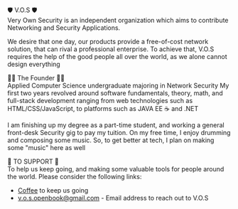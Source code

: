 🛡️ V.O.S 🛡️ <br>
Very Own Security is an independent organization which aims to contribute Networking and Security Applications. 

We desire that one day, our products provide a free-of-cost network solution, that can rival a professional enterprise.
To achieve that, V.O.S requires the help of the good people all over the world, as we alone cannot design everything

👨‍💻 The Founder 👨‍💻 <br>
Applied Computer Science undergraduate
majoring in Network Security
My first two years revolved around software fundamentals, theory, math, and full-stack development ranging from web technologies such as HTML/CSS/JavaScript, to platforms such as JAVA EE ☕ and .NET

I am finishing up my degree as a part-time student, and working a general front-desk Security gig to pay my tuition.
On my free time, I enjoy drumming and composing some music. So, to get better at tech, I plan on making some "music" here as well

🫰 TO SUPPORT 🫰<br>
To help us keep going, and making some valuable tools for people around the world. Please consider the following links: <br>
<ul>
  <li><a href="https://buymeacoffee.com/v.o.s.veryownsecurity">Coffee</a> to keep us going </li>
  <li><a href="mailto: v.o.s.openbook@gmail.com">v.o.s.openbook@gmail.com</a> - Email address to reach out to V.O.S</li>
</ul>
